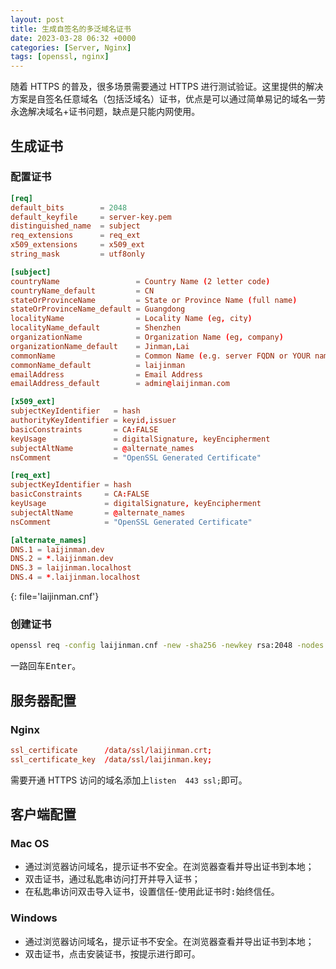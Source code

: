 ```yaml
---
layout: post
title: 生成自签名的多泛域名证书
date: 2023-03-28 06:32 +0000
categories: [Server, Nginx]
tags: [openssl, nginx]
---
```


随着 HTTPS 的普及，很多场景需要通过 HTTPS 进行测试验证。这里提供的解决方案是自签名任意域名（包括泛域名）证书，优点是可以通过简单易记的域名一劳永逸解决域名+证书问题，缺点是只能内网使用。

## 生成证书

### 配置证书
```conf
[req]
default_bits        = 2048
default_keyfile     = server-key.pem
distinguished_name  = subject
req_extensions      = req_ext
x509_extensions     = x509_ext
string_mask         = utf8only

[subject]
countryName                 = Country Name (2 letter code)
countryName_default         = CN
stateOrProvinceName         = State or Province Name (full name)
stateOrProvinceName_default = Guangdong
localityName                = Locality Name (eg, city)
localityName_default        = Shenzhen
organizationName            = Organization Name (eg, company)
organizationName_default    = Jinman,Lai
commonName                  = Common Name (e.g. server FQDN or YOUR name)
commonName_default          = laijinman
emailAddress                = Email Address
emailAddress_default        = admin@laijinman.com

[x509_ext]
subjectKeyIdentifier   = hash
authorityKeyIdentifier = keyid,issuer
basicConstraints       = CA:FALSE
keyUsage               = digitalSignature, keyEncipherment
subjectAltName         = @alternate_names
nsComment              = "OpenSSL Generated Certificate"

[req_ext]
subjectKeyIdentifier = hash
basicConstraints     = CA:FALSE
keyUsage             = digitalSignature, keyEncipherment
subjectAltName       = @alternate_names
nsComment            = "OpenSSL Generated Certificate"

[alternate_names]
DNS.1 = laijinman.dev
DNS.2 = *.laijinman.dev
DNS.3 = laijinman.localhost
DNS.4 = *.laijinman.localhost
```
{: file='laijinman.cnf'}

### 创建证书

```bash
openssl req -config laijinman.cnf -new -sha256 -newkey rsa:2048 -nodes -keyout laijinman.key -x509 -days 3650 -out laijinman.crt
```
一路回车<kbd>Enter</kbd>。

## 服务器配置

### Nginx

```conf
ssl_certificate      /data/ssl/laijinman.crt;
ssl_certificate_key  /data/ssl/laijinman.key;
```
需要开通 HTTPS 访问的域名添加上`listen  443 ssl;`即可。

## 客户端配置

### Mac OS

- 通过浏览器访问域名，提示证书不安全。在浏览器查看并导出证书到本地；
- 双击证书，通过私匙串访问打开并导入证书；
- 在私匙串访问双击导入证书，设置<kbd>信任</kbd>-<kbd>使用此证书时:</kbd>始终信任。

### Windows

- 通过浏览器访问域名，提示证书不安全。在浏览器查看并导出证书到本地；
- 双击证书，点击<kbd>安装证书</kbd>，按提示进行即可。
